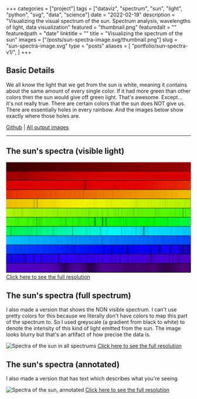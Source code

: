 +++
categories = ["project"]
tags = ["dataviz", "spectrum", "sun", "light", "python", "svg", "data", "science"]
date = "2022-02-19"
description = "Visualizing the visual spectrum of the sun. Spectrum analysis, wavelengths of light, data visualization"
featured = "thumbnail.png"
featuredalt = ""
featuredpath = "date"
linktitle = ""
title = "Visualizing the spectrum of the sun"
images = ["/posts/sun-spectra-image.svg/thumbnail.png"]
slug = "sun-spectra-image.svg"
type = "posts"
aliases = [
    "portfolio/sun-spectra-v1/",
]
+++

## Basic Details

We all know the light that we get from the sun is white, meaning it contains about the same amount of every single color. If it had more green than other colors then the sun would give off green light. That's awesome. Except... it's not really true. There are certain colors that the sun does NOT give us. There are essentially holes in every rainbow. And the images below show exactly where those holes are.

[Github](https://github.com/sudorandom/sun-fingerprint) | [All output images](https://github.com/sudorandom/sun-fingerprint/tree/main/output)

-------
## The sun's spectra (visible light)
![Spectra of the sun in visible spectrum](visible.svg "The Sun")
[Click here to see the full resolution](visible.svg)

## The sun's spectra (full spectrum)
I also made a version that shows the NON visible spectrum. I can't use pretty colors for this because we literally don't have colors to map this part of the spectrum to. So I used greyscale (a gradient from black to white) to denote the intensity of this kind of light emitted from the sun. The image looks blurry but that's an artifact of how precise the data is.

![Spectra of the sun in all spectrums](non-visible.svg "The Sun")
[Click here to see the full resolution](non-visible.svg)


## The sun's spectra (annotated)

I also made a version that has text which describes what you're seeing.

![Spectra of the sun, annotated](annotated.svg "The Sun")
[Click here to see the full resolution](annotated.svg)
